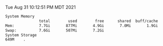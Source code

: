 Tue Aug 31 10:12:51 PM MDT 2021
```bash
System Memory
               total        used        free      shared  buff/cache   available
Mem:           7.7Gi       877Mi       4.9Gi       7.0Mi       1.9Gi       6.5Gi
Swap:          7.6Gi       507Mi       7.2Gi
System Storage
649M	.
```
